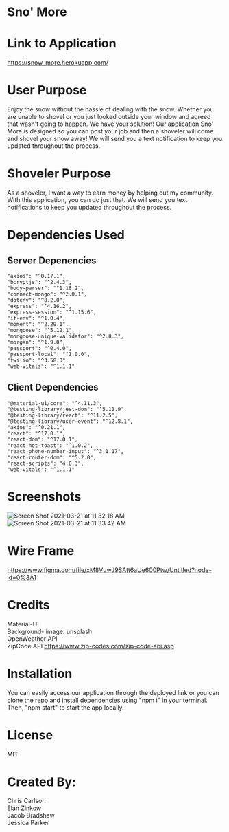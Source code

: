 # Sno' More

# Link to Application
https://snow-more.herokuapp.com/

# User Purpose
Enjoy the snow without the hassle of dealing with the snow. Whether you are unable to shovel or you just looked outside your window and agreed that wasn't going to happen. We have your solution! Our application Sno' More is designed so you can post your job and then a shoveler will come and shovel your snow away! We will send you a text notification to keep you updated throughout the process. 

# Shoveler Purpose
As a shoveler, I want a way to earn money by helping out my community. With this application, you can do just that. We will send you text notifications to keep you updated throughout the process. 



# Dependencies Used
## Server Depenencies
    "axios": "^0.17.1",
    "bcryptjs": "^2.4.3",
    "body-parser": "^1.18.2",
    "connect-mongo": "^2.0.1",
    "dotenv": "^8.2.0",
    "express": "^4.16.2",
    "express-session": "^1.15.6",
    "if-env": "^1.0.4",
    "moment": "^2.29.1",
    "mongoose": "^5.12.1",
    "mongoose-unique-validator": "^2.0.3",
    "morgan": "^1.9.0",
    "passport": "^0.4.0",
    "passport-local": "^1.0.0",
    "twilio": "^3.58.0",
    "web-vitals": "^1.1.1"
    
## Client Dependencies
    "@material-ui/core": "^4.11.3",
    "@testing-library/jest-dom": "^5.11.9",
    "@testing-library/react": "^11.2.5",
    "@testing-library/user-event": "^12.8.1",
    "axios": "^0.21.1",
    "react": "^17.0.1",
    "react-dom": "^17.0.1",
    "react-hot-toast": "^1.0.2",
    "react-phone-number-input": "^3.1.17",
    "react-router-dom": "^5.2.0",
    "react-scripts": "4.0.3",
    "web-vitals": "^1.1.1"

# Screenshots
![Screen Shot 2021-03-21 at 11 32 18 AM](https://user-images.githubusercontent.com/68556793/111912834-6a880480-8a39-11eb-9fcb-013122f60b59.png)
![Screen Shot 2021-03-21 at 11 33 42 AM](https://user-images.githubusercontent.com/68556793/111912835-6cea5e80-8a39-11eb-99d9-5e9fe344b7d3.png)

# Wire Frame
https://www.figma.com/file/xM8VuwJ9SAtt6aUe600Ptw/Untitled?node-id=0%3A1

# Credits
Material-UI <br>
Background- image: unsplash <br>
OpenWeather API <br>
ZipCode API https://www.zip-codes.com/zip-code-api.asp 

# Installation
You can easily access our application through the deployed link or you can clone the repo and install dependencies using "npm i" in your terminal. Then, "npm start" to start the app locally.

# License 
MIT

# Created By:
Chris Carlson <br>
Elan Zinkow <br>
Jacob Bradshaw <br>
Jessica Parker <br>
